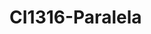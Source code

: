 # CI1316-Paralela

<a href="https://github.com/vivianersommer/CI1316-Paralela/blob/main/Enunciado%20Trabalho1%20OpenMP.pdf" class="image fit" ></a>
